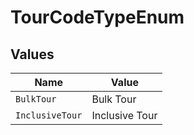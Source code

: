 # TourCodeTypeEnum


## Values

| Name            | Value           |
| --------------- | --------------- |
| `BulkTour`      | Bulk Tour       |
| `InclusiveTour` | Inclusive Tour  |